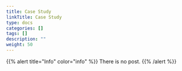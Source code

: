 ```yaml
---
title: Case Study
linkTitle: Case Study
type: docs
categories: []
tags: []
description: ""
weight: 50
---
```


{{% alert title="Info" color="info" %}}
There is no post.
{{% /alert %}}
